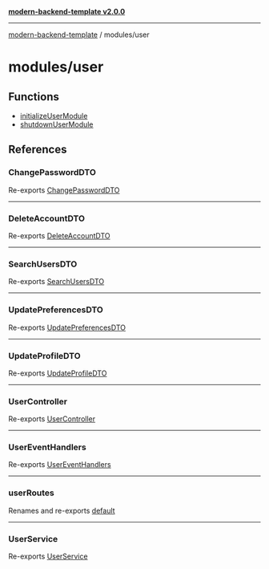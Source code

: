 [**modern-backend-template v2.0.0**](../../README.md)

***

[modern-backend-template](../../modules.md) / modules/user

# modules/user

## Functions

- [initializeUserModule](functions/initializeUserModule.md)
- [shutdownUserModule](functions/shutdownUserModule.md)

## References

### ChangePasswordDTO

Re-exports [ChangePasswordDTO](user.dto/classes/ChangePasswordDTO.md)

***

### DeleteAccountDTO

Re-exports [DeleteAccountDTO](user.dto/classes/DeleteAccountDTO.md)

***

### SearchUsersDTO

Re-exports [SearchUsersDTO](user.dto/classes/SearchUsersDTO.md)

***

### UpdatePreferencesDTO

Re-exports [UpdatePreferencesDTO](user.dto/classes/UpdatePreferencesDTO.md)

***

### UpdateProfileDTO

Re-exports [UpdateProfileDTO](user.dto/classes/UpdateProfileDTO.md)

***

### UserController

Re-exports [UserController](user.controller/classes/UserController.md)

***

### UserEventHandlers

Re-exports [UserEventHandlers](user.events/classes/UserEventHandlers.md)

***

### userRoutes

Renames and re-exports [default](user.route/functions/default.md)

***

### UserService

Re-exports [UserService](user.service/classes/UserService.md)
